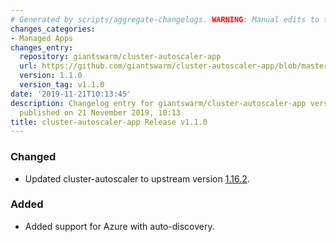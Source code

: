```yaml
---
# Generated by scripts/aggregate-changelogs. WARNING: Manual edits to this files will be overwritten.
changes_categories:
- Managed Apps
changes_entry:
  repository: giantswarm/cluster-autoscaler-app
  url: https://github.com/giantswarm/cluster-autoscaler-app/blob/master/CHANGELOG.md#v110
  version: 1.1.0
  version_tag: v1.1.0
date: '2019-11-21T10:13:45'
description: Changelog entry for giantswarm/cluster-autoscaler-app version 1.1.0,
  published on 21 November 2019, 10:13
title: cluster-autoscaler-app Release v1.1.0
---
```


### Changed
- Updated cluster-autoscaler to upstream version [1.16.2](https://github.com/kubernetes/autoscaler/releases/tag/cluster-autoscaler-1.16.2).
### Added
- Added support for Azure with auto-discovery.
